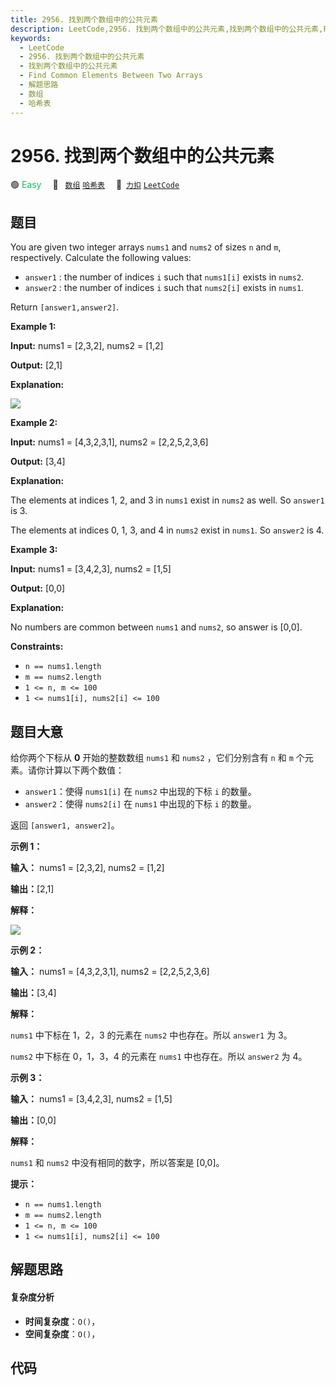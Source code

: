 ```yaml
---
title: 2956. 找到两个数组中的公共元素
description: LeetCode,2956. 找到两个数组中的公共元素,找到两个数组中的公共元素,Find Common Elements Between Two Arrays,解题思路,数组,哈希表
keywords:
  - LeetCode
  - 2956. 找到两个数组中的公共元素
  - 找到两个数组中的公共元素
  - Find Common Elements Between Two Arrays
  - 解题思路
  - 数组
  - 哈希表
---
```


# 2956. 找到两个数组中的公共元素

🟢 <font color=#15bd66>Easy</font>&emsp; 🔖&ensp; [`数组`](/tag/array.md) [`哈希表`](/tag/hash-table.md)&emsp; 🔗&ensp;[`力扣`](https://leetcode.cn/problems/find-common-elements-between-two-arrays) [`LeetCode`](https://leetcode.com/problems/find-common-elements-between-two-arrays)

## 题目

You are given two integer arrays `nums1` and `nums2` of sizes `n` and `m`,
respectively. Calculate the following values:

  * `answer1` : the number of indices `i` such that `nums1[i]` exists in `nums2`.
  * `answer2` : the number of indices `i` such that `nums2[i]` exists in `nums1`.

Return `[answer1,answer2]`.



**Example 1:**

**Input:** nums1 = [2,3,2], nums2 = [1,2]

**Output:** [2,1]

**Explanation:**

![](https://assets.leetcode.com/uploads/2024/05/26/3488_find_common_elements_between_two_arrays-t1.gif)

**Example 2:**

**Input:** nums1 = [4,3,2,3,1], nums2 = [2,2,5,2,3,6]

**Output:** [3,4]

**Explanation:**

The elements at indices 1, 2, and 3 in `nums1` exist in `nums2` as well. So
`answer1` is 3.

The elements at indices 0, 1, 3, and 4 in `nums2` exist in `nums1`. So
`answer2` is 4.

**Example 3:**

**Input:** nums1 = [3,4,2,3], nums2 = [1,5]

**Output:** [0,0]

**Explanation:**

No numbers are common between `nums1` and `nums2`, so answer is [0,0].



**Constraints:**

  * `n == nums1.length`
  * `m == nums2.length`
  * `1 <= n, m <= 100`
  * `1 <= nums1[i], nums2[i] <= 100`


## 题目大意

给你两个下标从 **0**  开始的整数数组 `nums1` 和 `nums2` ，它们分别含有 `n` 和 `m` 个元素。请你计算以下两个数值：

  * `answer1`：使得 `nums1[i]` 在 `nums2` 中出现的下标 `i` 的数量。
  * `answer2`：使得 `nums2[i]` 在 `nums1` 中出现的下标 `i` 的数量。

返回 `[answer1, answer2]`。



**示例 1：**

**输入：** nums1 = [2,3,2], nums2 = [1,2]

**输出：**[2,1]

**解释：**

![](https://assets.leetcode.com/uploads/2024/05/26/3488_find_common_elements_between_two_arrays-t1.gif)

**示例 2：**

**输入：** nums1 = [4,3,2,3,1], nums2 = [2,2,5,2,3,6]

**输出：**[3,4]

**解释：**

`nums1` 中下标在 1，2，3 的元素在 `nums2` 中也存在。所以 `answer1` 为 3。

`nums2` 中下标在 0，1，3，4 的元素在 `nums1` 中也存在。所以 `answer2` 为 4。

**示例 3：**

**输入：** nums1 = [3,4,2,3], nums2 = [1,5]

**输出：**[0,0]

**解释：**

`nums1` 和 `nums2` 中没有相同的数字，所以答案是 [0,0]。



**提示：**

  * `n == nums1.length`
  * `m == nums2.length`
  * `1 <= n, m <= 100`
  * `1 <= nums1[i], nums2[i] <= 100`


## 解题思路

#### 复杂度分析

- **时间复杂度**：`O()`，
- **空间复杂度**：`O()`，

## 代码

```javascript

```